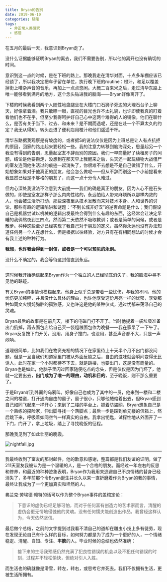 ```yaml
---
title: Bryan的告别
date: 2019-06-10
categories: 随笔
tags:
  - 非正常人类研究
  - 感悟
---
```


在五月的最后一天，我意识到Bryan走了。

<!--more-->

没什么证据能够证明Bryan的离去，我们不需要告别，所以他的离开也没有确切的时间。

意识到这一点的时候，是在下班的路上。那晚我走在清华对面，十点多车棚应该已经锁了，所以我决定把车子留在单位，执行晚下班的routine：橙汁，和足以覆盖掉街上嘈杂声音的音乐，再加上一点点悠闲。大概二百来米之后，走过清华东路上唯一能够看到满月的地方，这个念头钻进我的脑海——Bryan好像离开了。

下楼的时候我看到两个人随性地盘腿坐在大楼门口石狮子旁边的大理石台子上聊天，好像拿着酒。我只敢瞟一眼，直视的目光也许不太礼貌，也许即使我真的盯着看他们也不在乎，但至少我得呵护好自己心中这两个难得的人的镜像。他们在聊什么，是否有关于当下、过去、和未来？是不期而遇呢，还是在赴一个不算太久的约定？我无从得知，转头走进了便利店用橙汁和他们遥遥干杯。

清华东路据我观察是有坡度的，或者据S的说法仅仅是因为上班总是让人有点抗拒的原因，回家的路走起来要轻松一些。我的注意力转移到脑海深处，思量起另一个我没有得到的告别，思量起室友不辞而别的原因。我们一早商量好了续租房子的问题，结论是他要搬走，没想到在那天早上我醒来之后，头天还一起玩植物大战僵尸的室友连同他生活过的痕迹一起消失了，你很难不去想是不是自己做错了什么，开始想象如果对于他真正的朋友，他会怎么做呢——但从不辞而别这一个小前提看来我显然已经是不够格的朋友了，而这一点十分令人难过。

但内心深处我没法不注意到大前提——我们的确是真正的朋友。因为人心不是石头做的，即使是室友那样子那么内向性格的，永远怕给人带来麻烦所以那样内敛的人，也会被生活所打动，那些深夜里从技术发散而来对技术本身、人和世界的讨论，那些有趣的逻辑陷阱和谜题：“不到长城非好汉”的逆否命题是什么；我们假设自己是机器尝试以机械的逻辑出发最终会得到什么有趣的东西，这经常会让决定早睡的我俩熬夜到三四点，然而第二天依然不吸取教训；或者是简单的问候，或者是散步。种种这些至少已经实现了我自己对于朋友的定义，虽然你永远也没有办法知道任何另一个人在想什么，但是根据以往经验，对方只有在有相同想法的时候才会有我上述的种种行为。

**我想，也许我会得到一封信，或者是一个可以预见的永别。**

没什么不确定的，我会等待这封信直到永远。

***

这时候我开始确信起来Bryan作为一个独立的人已经彻底消失了，我的脑海中寻不见他的踪迹。

有关Bryan的事情也模糊起来，他身上似乎总是带着一些忧伤，与我的不同，他的忧伤更加纯粹，并且没什么具体的理由，也许他享受这份月亮一样的忧郁，享受那种如同文火慢炖胸腔的孤独感，又也许这是他的某种仪式，通过忧郁来荡涤自己的灵魂。

Bryan最后的故事是在前几天，楼下的电磁门打不开了。当时他提着一袋垃圾准备出门扔掉，再去面包店给自己买一袋粗粮面包作为晚餐——我在家呆了一下午了。Bryan反复按下门开关，没用，用身子撞门，也没用，甚至声音都不大，只是一声闷响。

道理很简单，比如我们在物资充裕的情况下在家里待上十天半个月不出门都没问题，但是一旦当我们知道家里门被从外面反锁之后，自由的滋味就会瞬间变得无比诱人，此时在家一个小时都待不下去，就是跳楼，也要出门，这是没有商量的。Bryan也是如此，他脑子里闪过回家随便吃点的念头，但是仅仅是因为门坏了，他就一定要出去，**出门成为了唯一的理由，动机和目的**，至于晚饭，则不那么重要了。

于是Bryan听到外面的乌鸦叫，好像自己也成为了其中的一员，他来到一楼和二楼之间的楼道，打开通向自由的窗子，窗子很小，只够他蜷缩着出去，但Bryan感到自己如同飞起来一样开心；来到了二楼的平台上，抓着防盗网，Bryan想象自己是一个熟练的探险家，伸出脚寻找一个落脚点；最后一步是踩到单元楼的信箱上，然后跳下来，呼吸着如同空气一样真实的自由。我拿出钥匙，试探性地从外面开了一下门，门开了，拿上垃圾，踏上了寻找晚饭的征程。

那晚我见到了如此壮丽的晚霞。

![nightfall.jpg](https://blog.thrimbda.com/uploads/2019/06/10/nightfall.jpg)

***

我最终收到了室友的那封邮件，他的歉意和感谢，整篇都是我们友谊的证明，做了211天室友我被认为是一个温暖的人，是一个合格的朋友。而经过一年左右的反思和修养，和最近的种种迹象表明，Bryan作为我用来逃避自己不良情绪的替身已经消失了，多年前那个令Bryan诞生并长久以来一直折磨着作为Bryan的我的事情，最终让我成为了一个更加真实和坦然的人。

弗兰克·劳埃德·赖特的话可以作为整个Bryan事件的盖棺定论：

> 下意识的虚伪已经足够可怕，而对于任何富有创造力的艺术家而言，清醒的虚伪会更无情地侵蚀他的灵魂。没有任何懦夫能创造出作品，我曾经这样认为，今天依然坚信。

最后做个总结，之前的文字提到过我看不清自己的道却在雕虫小技上多有徒劳，现在发现无论自己有什么样的目标，如何努力都是为了成为一个更好的人，一个情绪稳定、清醒、自知、专注、**丰腴**的人。毕业时候的总结也依然准确：

>  接下来的生活我预感仍然充满了犯良性错误的机会以及不犯任何错误的时刻，过程并不轻松愉快，但绝对引人入胜。

而生活也的确就像是滑雪，转左，转右，或思考它并死去。我们不仅拥有生活，更被生活所拥有。